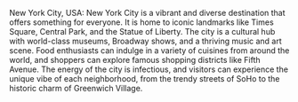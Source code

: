 New York City, USA: New York City is a vibrant and diverse destination that offers something for everyone. It is home to iconic landmarks like Times Square, Central Park, and the Statue of Liberty. The city is a cultural hub with world-class museums, Broadway shows, and a thriving music and art scene. Food enthusiasts can indulge in a variety of cuisines from around the world, and shoppers can explore famous shopping districts like Fifth Avenue. The energy of the city is infectious, and visitors can experience the unique vibe of each neighborhood, from the trendy streets of SoHo to the historic charm of Greenwich Village.
